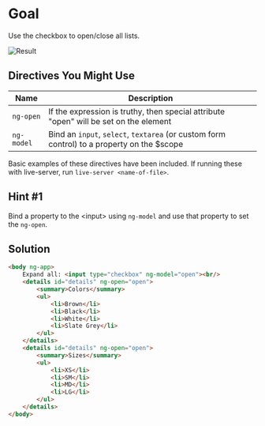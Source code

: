 # Goal
Use the checkbox to open/close all lists.

![Result](http://i.giphy.com/41q9DMP8M4STS.gif)

## Directives You Might Use
| Name | Description |
| ---- | ----------- |
|`ng-open`| If the expression is truthy, then special attribute "open" will be set on the element |
|`ng-model`| Bind an `input`, `select`, `textarea` (or custom form control) to a property on the $scope |

Basic examples of these directives have been included. If running these with live-server, run `live-server <name-of-file>`.

## Hint #1
Bind a property to the \<input> using `ng-model` and use that property to set the `ng-open`.

## Solution
```html
<body ng-app>
	Expand all: <input type="checkbox" ng-model="open"><br/>
	<details id="details" ng-open="open">
		<summary>Colors</summary>
		<ul>
			<li>Brown</li>
			<li>Black</li>
			<li>White</li>
			<li>Slate Grey</li>
		</ul>
	</details>
	<details id="details" ng-open="open">
		<summary>Sizes</summary>
		<ul>
			<li>XS</li>
			<li>SM</li>
			<li>MD</li>
			<li>LG</li>
		</ul>
	</details>
</body>
```

